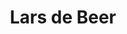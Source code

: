 ---
order: 5
category: residents
layout: post
title: Lars de Beer
profession: graphic design
website: www.larsdebeer.nl
image: /images/residents/larsdebeer_01.png
---